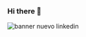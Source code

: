 ### Hi there 👋





![banner nuevo linkedin ](https://github.com/nievaflorencia/nievaflorencia/assets/93798688/c68b8493-087a-4fcd-a797-b3c00b55fcc4)


